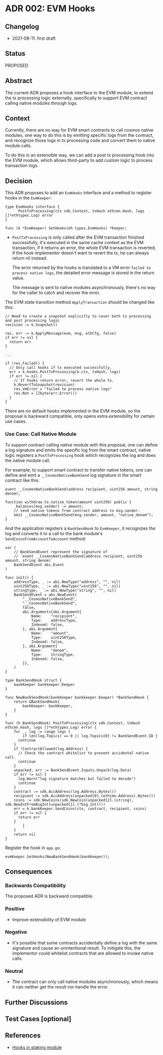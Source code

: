 # ADR 002: EVM Hooks

## Changelog

- 2021-08-11: first draft

## Status

PROPOSED

## Abstract

The current ADR proposes a hook interface to the EVM module, to extend the tx processing logic externally,
specifically to support EVM contract calling native modules through logs.

## Context

<!-- > This section describes the forces at play, including technological, political, social, and project local. These forces are probably in tension and should be called out as such. The language in this section is value-neutral. It is simply describing facts. It should clearly explain the problem and motivation that the proposal aims to resolve. -->

Currently, there are no way for EVM smart contracts to call cosmos native modules, one way to do this is by emitting
specific logs from the contract, and recognize those logs in tx processing code and convert them to native module calls.

To do this in an extensible way, we can add a post tx processing hook into the EVM module, which allows third-party to
add custom logic to process transaction logs.

## Decision

<!-- > This section describes our response to these forces. It is stated in full sentences, with an active voice. "We will ..." -->

This ADR proposes to add an `EvmHooks` interface and a method to register hooks in the `EvmKeeper`:

```golang
type EvmHooks interface {
	  PostTxProcessing(ctx sdk.Context, txHash ethcmn.Hash, logs []*ethtypes.Log) error
}

func (k *EvmKeeper) SetHooks(eh types.EvmHooks) *Keeper;
```

- `PostTxProcessing` is only called after the EVM transaction finished successfully, it's executed in the same cache context
  as the EVM transaction, if it returns an error, the whole EVM transaction is reverted, if the hook implementor doesn't
  want to revert the tx, he can always return nil instead.

  The error returned by the hooks is translated to a VM error `failed to process native logs`, the detailed error
  message is stored in the return value.

  The message is sent to native modules asynchronously, there's no way for the caller to catch and recover the error.

The EVM state transition method `ApplyTransaction` should be changed like this:

```golang
// Need to create a snapshot explicitly to cover both tx processing and post processing logic
revision := k.Snapshot()

res, err := k.ApplyMessage(evm, msg, ethCfg, false)
if err != nil {
  return err
}

...

if !res.Failed() {
  // Only call hooks if tx executed successfully.
  err = k.hooks.PostTxProcessing(k.ctx, txHash, logs)
  if err != nil {
    // If hooks return error, revert the whole tx.
    k.RevertToSnapshot(revision)
    res.VmError = "failed to process native logs"
    res.Ret = []byte(err.Error())
  }
}
```

There are no default hooks implemented in the EVM module, so the proposal is backward compatible, only opens extra
extensibility for certain use cases.

### Use Case: Call Native Module

To support contract calling native module with this proposal, one can define a log signature and emits the specific log
from the smart contract, native logic registers a `PostTxProcessing` hook which recognizes the log and does the native module
call.

For example, to support smart contract to transfer native tokens, one can define and emit a `__CosmosNativeBankSend` log
signature in the smart contract like this:

```solidity
event __CosmosNativeBankSend(address recipient, uint256 amount, string denom);

function withdraw_to_native_token(amount uint256) public {
    _balances[msg.sender] -= amount;
    // send native tokens from contract address to msg.sender.
    emit __CosmosNativeBankSend(msg.sender, amount, "native_denom");
}
```

And the application registers a `BankSendHook` to `EvmKeeper`, it recognizes the log and converts it to a call to the bank
module's `SendCoinsFromAccountToAccount` method:

```golang
var (
	// BankSendEvent represent the signature of
	// `event __CosmosNativeBankSend(address recipient, uint256 amount, string denom)`
	BankSendEvent abi.Event
)

func init() {
	addressType, _ := abi.NewType("address", "", nil)
	uint256Type, _ := abi.NewType("uint256", "", nil)
	stringType, _ := abi.NewType("string", "", nil)
	BankSendEvent = abi.NewEvent(
		"__CosmosNativeBankSend",
		"__CosmosNativeBankSend",
		false,
		abi.Arguments{abi.Argument{
			Name:    "recipient",
			Type:    addressType,
			Indexed: false,
		}, abi.Argument{
			Name:    "amount",
			Type:    uint256Type,
			Indexed: false,
		}, abi.Argument{
			Name:    "denom",
			Type:    stringType,
			Indexed: false,
		}},
	)
}

type BankSendHook struct {
	bankKeeper bankkeeper.Keeper
}

func NewBankSendHook(bankKeeper bankkeeper.Keeper) *BankSendHook {
	return &BankSendHook{
		bankKeeper: bankKeeper,
	}
}

func (h BankSendHook) PostTxProcessing(ctx sdk.Context, txHash ethcmn.Hash, logs []*ethtypes.Log) error {
	for _, log := range logs {
		if len(log.Topics) == 0 || log.Topics[0] != BankSendEvent.ID {
      continue
    }
    if !ContractAllowed(log.Address) {
      // Check the contract whitelist to prevent accidental native call.
      continue
    }
    unpacked, err := BankSendEvent.Inputs.Unpack(log.Data)
    if err != nil {
      log.Warn("log signature matches but failed to decode")
      continue
    }
    contract := sdk.AccAddress(log.Address.Bytes())
    recipient := sdk.AccAddress(unpacked[0].(ethcmn.Address).Bytes())
    coins := sdk.NewCoins(sdk.NewCoin(unpacked[2].(string), sdk.NewIntFromBigInt(unpacked[1].(*big.Int))))
    err = h.bankKeeper.SendCoins(ctx, contract, recipient, coins)
    if err != nil {
      return err
    }
		}
	}
	return nil
}
```

Register the hook in `app.go`:

```golang
evmKeeper.SetHooks(NewBankSendHook(bankKeeper));
```

## Consequences

<!-- > This section describes the resulting context, after applying the decision. All consequences should be listed here, not just the "positive" ones. A particular decision may have positive, negative, and neutral consequences, but all of them affect the team and project in the future. -->

### Backwards Compatibility

<!-- All ADRs that introduce backward incompatibilities must include a section describing these incompatibilities and their severity. The ADR must explain how the author proposes to deal with these incompatibilities. ADR submissions without a sufficient backward compatibility treatise may be rejected outright. -->

The proposed ADR is backward compatible.

### Positive

- Improve extensibility of EVM module

### Negative

- It's possible that some contracts accidentally define a log with the same signature and cause an unintentional result.
  To mitigate this, the implementor could whitelist contracts that are allowed to invoke native calls.

### Neutral

- The contract can only call native modules asynchronously, which means it can neither get the result nor handle the error.

## Further Discussions

<!-- While an ADR is in the DRAFT or PROPOSED stage, this section should contain a summary of issues to be solved in future iterations (usually referencing comments from a pull-request discussion).
Later, this section can optionally list ideas or improvements the author or reviewers found during the analysis of this ADR. -->

## Test Cases [optional]

<!-- Test cases for implementation are mandatory for ADRs that are affecting consensus changes. Other ADRs can choose to include links to test cases if applicable. -->

## References

<!-- - {reference link} -->

- [Hooks in staking module](https://docs.cosmos.network/v0.43/modules/staking/06_hooks.html)
